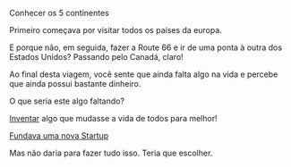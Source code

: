 Conhecer os 5 continentes

Primeiro começava por visitar todos os países da europa.

E porque não, em seguida, fazer a Route 66 e ir de uma ponta à outra dos Estados Unidos? Passando pelo Canadá, claro!

Ao final desta viagem, você sente que ainda falta algo na vida e percebe que ainda possui bastante dinheiro.

O que seria este algo faltando?


[Inventar](inventar/inventar.md) algo que mudasse a vida de todos para melhor!

[Fundava uma nova Startup](startup/startup.md)

Mas não daria para fazer tudo isso. Teria que escolher.
